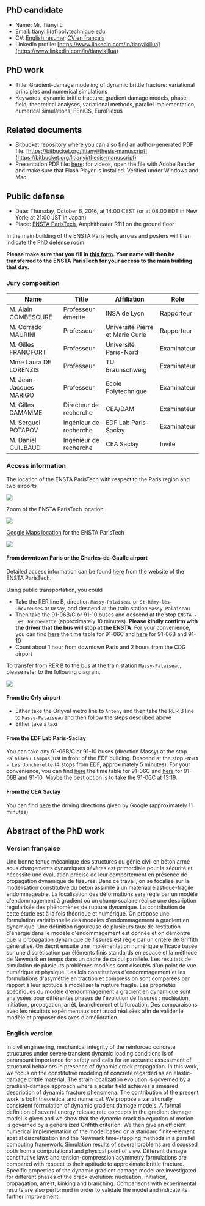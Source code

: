 ## PhD candidate

- Name: Mr. Tianyi Li
- Email: tianyi.li(at)polytechnique.edu
- CV: [English resume](https://www.dropbox.com/s/hqkcyvtbn9jddr0/cven_tianyili.pdf?dl=0); [CV en français](https://www.dropbox.com/s/w2q717n2dibkvd6/cvfr_tianyili.pdf)
- LinkedIn profile: [https://www.linkedin.com/in/tianyikillua](https://www.linkedin.com/in/tianyikillua)

## PhD work

- Title: Gradient-damage modeling of dynamic brittle fracture: variational principles and numerical simulations
- Keywords: dynamic brittle fracture, gradient damage models, phase-field, theoretical analyses, variational methods, parallel implementation, numerical simulations, FEniCS, EuroPlexus

## Related documents

- Bitbucket repository where you can also find an author-generated PDF file: [https://bitbucket.org/litianyi/thesis-manuscript](https://bitbucket.org/litianyi/thesis-manuscript)
- Presentation PDF file: [here](https://www.dropbox.com/s/j5kpl3f0efo2g45/soutenance.pdf): for videos, open the file with Adobe Reader and make sure that Flash Player is installed. Verified under Windows and Mac.

## Public defense

- Date: Thursday, October 6, 2016, at 14:00 CEST (or at 08:00 EDT in New York; at 21:00 JST in Japan)
- Place: [ENSTA ParisTech](https://www.ensta-paristech.fr), Amphitheater R111 on the ground floor

In the main building of the ENSTA ParisTech, arrows and posters will then indicate the PhD defense room.

**Please make sure that you fill in [this form](https://goo.gl/forms/acUx5EucMcr12YZx2). Your name will then be transferred to the ENSTA ParisTech for your access to the main building that day.**

### Jury composition

Name             | Title              | Affiliation  | Role
---------------- | ------------------ | ------------ | ----------
M. Alain COMBESCURE | Professeur émérite | INSA de Lyon | Rapporteur
M. Corrado MAURINI  | Professeur | Université Pierre et Marie Curie | Rapporteur
M. Gilles  FRANCFORT | Professeur | Université Paris-Nord | Examinateur
Mme Laura DE LORENZIS | Professeur | TU Braunschweig | Examinateur
M. Jean-Jacques MARIGO | Professeur | Ecole Polytechnique | Examinateur
M. Gilles DAMAMME | Directeur de recherche | CEA/DAM | Examinateur
M. Serguei POTAPOV | Ingénieur de recherche | EDF Lab Paris-Saclay | Examinateur
M. Daniel GUILBAUD | Ingénieur de recherche | CEA Saclay | Invité

### Access information

The location of the ENSTA ParisTech with respect to the Paris region and two airports

![](https://raw.githubusercontent.com/tianyikillua/phd-thesis/gh-pages/images/paris.jpg)

Zoom of the ENSTA ParisTech location

![](https://raw.githubusercontent.com/tianyikillua/phd-thesis/gh-pages/images/zoom.jpg)

[Google Maps location](https://goo.gl/maps/wMibfypBCy12) for the ENSTA ParisTech

![](https://raw.githubusercontent.com/tianyikillua/phd-thesis/gh-pages/images/ensta.jpg)

#### From downtown Paris or the Charles-de-Gaulle airport

Detailed access information can be found [here](https://www.ensta-paristech.fr/en/getting-ensta-paristech) from the website of the ENSTA ParisTech.

Using public transportation, you could

- Take the RER line B, direction `Massy-Palaiseau` or `St-Rémy-lès-Chevreuses` or `Orsay`, and descend at the train station `Massy-Palaiseau`
- Then take the 91-06B/C or 91-10 buses and descend at the stop `ENSTA - Les Joncherette` (approximately 10 minutes). **Please kindly confirm with the driver that the bus will stop at the ENSTA**.  For your convenience, you can find [here](http://www.albatrans.net/wp-content/uploads/2012/01/Albatrans-91.06-C-D.pdf) the time table for 91-06C and [here](http://www.albatrans.net/wp-content/uploads/2012/01/Albatrans-91.06-A-B-91.10.pdf) for 91-06B and 91-10
- Count about 1 hour from downtown Paris and 2 hours from the CDG airport

To transfer from RER B to the bus at the train station `Massy-Palaiseau`, please refer to the following diagram.

![](https://raw.githubusercontent.com/tianyikillua/phd-thesis/gh-pages/images/massy.png)

#### From the Orly airport

- Either take the Orlyval metro line to `Antony` and then take the RER B line to `Massy-Palaiseau` and then follow the steps described above
- Either take a taxi

#### From the EDF Lab Paris-Saclay

You can take any 91-06B/C or 91-10 buses (direction Massy) at the stop `Palaiseau Campus` just in front of the EDF building. Descend at the stop `ENSTA - Les Joncherette` (4 stops from EDF, approximately 5 minutes). For your convenience, you can find [here](http://www.albatrans.net/wp-content/uploads/2012/01/Albatrans-91.06-C-D.pdf) the time table for 91-06C and [here](http://www.albatrans.net/wp-content/uploads/2012/01/Albatrans-91.06-A-B-91.10.pdf) for 91-06B and 91-10. Maybe the best option is to take the 91-06C at 13:19.

#### From the CEA Saclay

You can find [here](https://goo.gl/maps/S1habJYs1dE2) the driving directions given by Google (approximately 11 minutes)

## Abstract of the PhD work

### Version française

Une bonne tenue mécanique des structures du génie civil en béton armé sous chargements dynamiques sévères est primordiale pour la sécurité et nécessite une évaluation précise de leur comportement en présence de propagation dynamique de fissures. Dans ce travail, on se focalise sur la modélisation constitutive du béton assimilé à un matériau élastique-fragile endommageable. La localisation des déformations sera régie par un modèle d'endommagement à gradient où un champ scalaire réalise une description régularisée des phénomènes de rupture dynamique. La contribution de cette étude est à la fois théorique et numérique. On propose une formulation variationnelle des modèles d'endommagement à gradient en dynamique. Une définition rigoureuse de plusieurs taux de restitution d'énergie dans le modèle d'endommagement est donnée et on démontre que la propagation dynamique de fissures est régie par un critère de Griffith généralisé. On décrit ensuite une implémentation numérique efficace basée sur une discrétisation par éléments finis standards en espace et la méthode de Newmark en temps dans un cadre de calcul parallèle. Les résultats de simulation de plusieurs problèmes modèles sont discutés d'un point de vue numérique et physique. Les lois constitutives d'endommagement et les formulations d'asymétrie en traction et compression sont comparées par rapport à leur aptitude à modéliser la rupture fragile. Les propriétés spécifiques du modèle d'endommagement à gradient en dynamique sont analysées pour différentes phases de l'évolution de fissures : nucléation, initiation, propagation, arrêt, branchement et bifurcation. Des comparaisons avec les résultats expérimentaux sont aussi réalisées afin de valider le modèle et proposer des axes d'amélioration.

### English version

In civil engineering, mechanical integrity of the reinforced concrete structures under severe transient dynamic loading conditions is of paramount importance for safety and calls for an accurate assessment of structural behaviors in presence of dynamic crack propagation. In this work, we focus on the constitutive modeling of concrete regarded as an elastic-damage brittle material. The strain localization evolution is governed by a gradient-damage approach where a scalar field achieves a smeared description of dynamic fracture phenomena. The contribution of the present work is both theoretical and numerical. We propose a variationally consistent formulation of dynamic gradient damage models. A formal definition of several energy release rate concepts in the gradient damage model is given and we show that the dynamic crack tip equation of motion is governed by a generalized Griffith criterion. We then give an efficient numerical implementation of the model based on a standard finite-element spatial discretization and the Newmark time-stepping methods in a parallel computing framework. Simulation results of several problems are discussed both from a computational and physical point of view. Different damage constitutive laws and tension-compression asymmetry formulations are compared with respect to their aptitude to approximate brittle fracture. Specific properties of the dynamic gradient damage model are investigated for different phases of the crack evolution: nucleation, initiation, propagation, arrest, kinking and branching. Comparisons with experimental results are also performed in order to validate the model and indicate its further improvement.
